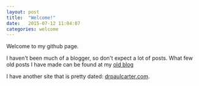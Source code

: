 ```yaml
---
layout: post
title:  "Welcome!"
date:   2015-07-12 11:04:07
categories: welcome
---
```


Welcome to my github page. 

I haven't been much of a blogger, so don't expect a lot of posts. What few old posts I have made can be found at my [old blog][old_blog]

I have another site that is pretty dated: [drpaulcarter.com][drpaulcarter].

[drpaulcarter]: http://www.drpaulcarter.com
[assembly]: http://www.drpaulcarter.com/pcasm
[old_blog]: http://drpaulcarter.blogspot.com